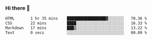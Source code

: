 ### Hi there 👋

<!--START_SECTION:waka-->

```txt
HTML       1 hr 35 mins    █████████████████▓░░░░░░░   70.36 %
CSS        22 mins         ████░░░░░░░░░░░░░░░░░░░░░   16.33 %
Markdown   17 mins         ███▒░░░░░░░░░░░░░░░░░░░░░   13.22 %
Text       0 secs          ░░░░░░░░░░░░░░░░░░░░░░░░░   00.09 %
```

<!--END_SECTION:waka-->
